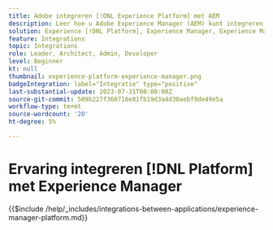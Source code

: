 ```yaml
---
title: Adobe integreren [!DNL Experience Platform] met AEM
description: Leer hoe u Adobe Experience Manager (AEM) kunt integreren met Experience [!DNL Platform].
solution: Experience [!DNL Platform], Experience Manager, Experience Manager Sites
feature: Integrations
topic: Integrations
role: Leader, Architect, Admin, Developer
level: Beginner
kt: null
thumbnail: experience-platform-experience-manager.png
badgeIntegration: label="Integratie" type="positive"
last-substantial-update: 2023-07-31T00:00:00Z
source-git-commit: 509b227f360718e81fb19d3a4d30aebf9de49e5a
workflow-type: tm+mt
source-wordcount: '20'
ht-degree: 5%

---
```



# Ervaring integreren [!DNL Platform] met Experience Manager

{{$include /help/_includes/integrations-between-applications/experience-manager-platform.md}}
